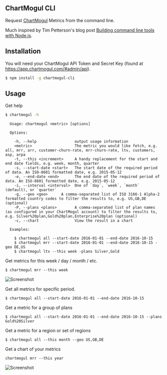 ChartMogul CLI
---------------

Request [ChartMogul](https://chartmogul.com) Metrics from the command line.

Much inspired by Tim Petterson's blog post [Building command line tools with Node.js](https://developer.atlassian.com/blog/2015/11/scripting-with-node/).

## Installation

You will need your ChartMogul API Token and Secret Key (found at https://app.chartmogul.com/#admin/api).

```sh
$ npm install -g chartmogul-cli
```

## Usage

Get help

```sh
$ chartmogul -h
```

```
  Usage: chartmogul <metric> [options]

  Options:

    -h, --help                 output usage information
    <metric>                   The metric you would like fetch, e.g. all, mrr, arr, customer-churn-rate, mrr-churn-rate, ltv, customers, asp, arpa
    -t, --this <increment>     A handy replacement for the start and end date fields, e.g. week, month, quarter
    -s, --start-date <start>   The start date of the required period of data. An ISO-8601 formatted date, e.g. 2015-05-12
    -e, --end-date <end>       The end date of the required period of data. An ISO-8601 formatted date, e.g. 2015-05-12
    -i, --interval <interval>  One of `day`, `week`, `month` (default), or `quarter`
    -g, --geo <geo>      A comma-separated list of ISO 3166-1 Alpha-2 formatted country codes to filter the results to, e.g. US,GB,DE (optional)
    -P, --plans <plans>        A comma-separated list of plan names (as configured in your ChartMogul account) to filter the results to, e.g. Silver%20plan,Gold%20plan,Enterprise%20plan (optional)
    -c, --chart                View the result in a chart

  Examples:

    $ chartmogul all --start-date 2016-01-01 --end-date 2016-10-15
    $ chartmogul mrr --start-date 2016-01-01 --end-date 2016-10-15 -geo DE,US
    $ chartmogul ltv --this week -plans Silver,Gold
```

Get metrics for this week / day / month / etc.

```
$ chartmogul mrr --this week
```

![Screenshot](http://imgur.com/4v6VI8y.png)

Get all metrics for specific period.

```
$ chartmogul all --start-date 2016-01-01 --end-date 2016-10-15
```

Get a metric for a group of plans

```
$ chartmogul all --start-date 2016-01-01 --end-date 2016-10-15 --plans Gold%20Silver
```

Get a metric for a region or set of regions

```
$ chartmogul all --this month --geo US,GB,DE
```

Get a chart of your metrics

```
chartmogul mrr --this year
```

![Screenshot](http://i.imgur.com/xmso0uo.png)